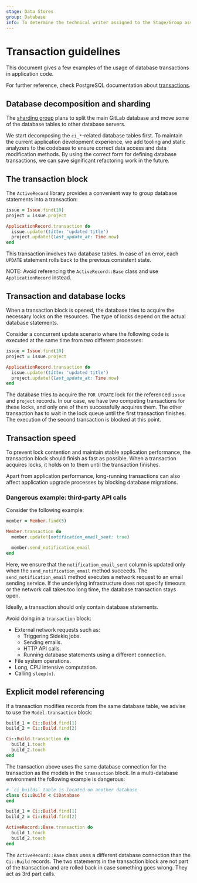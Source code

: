 ```yaml
---
stage: Data Stores
group: Database
info: To determine the technical writer assigned to the Stage/Group associated with this page, see https://about.gitlab.com/handbook/engineering/ux/technical-writing/#assignments
---
```


# Transaction guidelines

This document gives a few examples of the usage of database transactions in application code.

For further reference, check PostgreSQL documentation about [transactions](https://www.postgresql.org/docs/current/tutorial-transactions.html).

## Database decomposition and sharding

The [sharding group](https://about.gitlab.com/handbook/engineering/development/enablement/sharding/) plans
to split the main GitLab database and move some of the database tables to other database servers.

We start decomposing the `ci_*`-related database tables first. To maintain the current application
development experience, we add tooling and static analyzers to the codebase to ensure correct
data access and data modification methods. By using the correct form for defining database transactions,
we can save significant refactoring work in the future.

## The transaction block

The `ActiveRecord` library provides a convenient way to group database statements into a transaction:

```ruby
issue = Issue.find(10)
project = issue.project

ApplicationRecord.transaction do
  issue.update!(title: 'updated title')
  project.update!(last_update_at: Time.now)
end
```

This transaction involves two database tables. In case of an error, each `UPDATE`
statement rolls back to the previous consistent state.

NOTE:
Avoid referencing the `ActiveRecord::Base` class and use `ApplicationRecord` instead.

## Transaction and database locks

When a transaction block is opened, the database tries to acquire the necessary
locks on the resources. The type of locks depend on the actual database statements.

Consider a concurrent update scenario where the following code is executed at the
same time from two different processes:

```ruby
issue = Issue.find(10)
project = issue.project

ApplicationRecord.transaction do
  issue.update!(title: 'updated title')
  project.update!(last_update_at: Time.now)
end
```

The database tries to acquire the `FOR UPDATE` lock for the referenced `issue` and
`project` records. In our case, we have two competing transactions for these locks,
and only one of them successfully acquires them. The other transaction has
to wait in the lock queue until the first transaction finishes. The execution of the
second transaction is blocked at this point.

## Transaction speed

To prevent lock contention and maintain stable application performance, the transaction
block should finish as fast as possible. When a transaction acquires locks, it holds
on to them until the transaction finishes.

Apart from application performance, long-running transactions can also affect application
upgrade processes by blocking database migrations.

### Dangerous example: third-party API calls

Consider the following example:

```ruby
member = Member.find(5)

Member.transaction do
  member.update!(notification_email_sent: true)

  member.send_notification_email
end
```

Here, we ensure that the `notification_email_sent` column is updated only when the
`send_notification_email` method succeeds. The `send_notification_email` method
executes a network request to an email sending service. If the underlying infrastructure
does not specify timeouts or the network call takes too long time, the database transaction
stays open.

Ideally, a transaction should only contain database statements.

Avoid doing in a `transaction` block:

- External network requests such as:
  - Triggering Sidekiq jobs.
  - Sending emails.
  - HTTP API calls.
  - Running database statements using a different connection.
- File system operations.
- Long, CPU intensive computation.
- Calling `sleep(n)`.

## Explicit model referencing

If a transaction modifies records from the same database table, we advise to use the
`Model.transaction` block:

```ruby
build_1 = Ci::Build.find(1)
build_2 = Ci::Build.find(2)

Ci::Build.transaction do
  build_1.touch
  build_2.touch
end
```

The transaction above uses the same database connection for the transaction as the models
in the `transaction` block. In a multi-database environment the following example is dangerous:

```ruby
# `ci_builds` table is located on another database
class Ci::Build < CiDatabase
end

build_1 = Ci::Build.find(1)
build_2 = Ci::Build.find(2)

ActiveRecord::Base.transaction do
  build_1.touch
  build_2.touch
end
```

The `ActiveRecord::Base` class uses a different database connection than the `Ci::Build` records.
The two statements in the transaction block are not part of the transaction and are
rolled back in case something goes wrong. They act as 3rd part calls.
